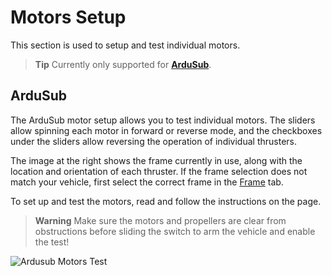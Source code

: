 # Motors Setup

This section is used to setup and test individual motors.

> **Tip** Currently only supported for [**ArduSub**](https://www.ardusub.com/).

## ArduSub

The ArduSub motor setup allows you to test individual motors. The sliders allow spinning each motor in forward or reverse mode, and the checkboxes under the sliders allow reversing the operation of individual thrusters.

The image at the right shows the frame currently in use, along with the location and orientation of each thruster. If the frame selection does not match your vehicle, first select the correct frame in the [Frame](../SetupView/airframe_ardupilot.md#ardusub) tab.

To set up and test the motors, read and follow the instructions on the page.

> **Warning** Make sure the motors and propellers are clear from obstructions before sliding the switch to arm the vehicle and enable the test!

![Ardusub Motors Test](../../assets/setup/motors-sub.jpg)